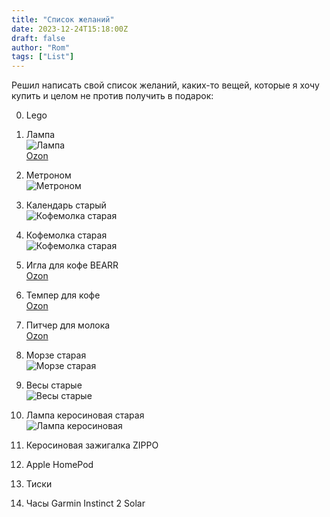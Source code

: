 ```yaml
---
title: "Список желаний"
date: 2023-12-24T15:18:00Z
draft: false
author: "Rom"
tags: ["List"]
---
```


Решил написать свой список желаний, каких-то вещей, которые я хочу купить и целом не против получить в подарок:  

0. Lego  

1. Лампа  
![Лампа](/images/1.jpeg)  
[Ozon](https://www.ozon.ru/product/svetilnik-nastolnyy-transformer-konstruktor-stevie-4-varianta-v-odnom-komplekte-astocrystall-origi-502002842/?asb=dMgsPOT1ji82alU8C-TeRXGupACqzCh1NxDEn1JxOGyjbIW0UVnIQotPvAs-du8yfiAPhwrGDXCBkiLZM32XpAGDIHmKRBH0FAF4KWYpn4ePJ09CKeHikfRKtnDSylR-C-mew-mm5PoykV63ttVpeACOfq-Z9g&avtc=1&avte=4&avts=1703842727)  

2. Метроном  
![Метроном](/images/2.jpg)  

3. Календарь старый  
![Кофемолка старая](/images/3.jpg)  

4. Кофемолка старая  
![Кофемолка старая](/images/4.jpg)  

5. Игла для кофе BEARR  
[Ozon]()  

6. Темпер для кофе  
[Ozon]()  

7. Питчер для молока  
[Ozon]()  

8. Морзе старая  
![Морзе старая](/images/8.jpg)  

9. Весы старые  
![Весы старые](/images/9.jpg)  

10. Лампа керосиновая старая  
![Лампа керосиновая](/images/10.jpg)  

11. Керосиновая зажигалка ZIPPO  

12. Apple HomePod  

13. Тиски  

14. Часы Garmin Instinct 2 Solar  

